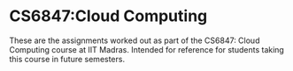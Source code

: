 # CS6847:Cloud Computing
These are the assignments worked out as part of the CS6847: Cloud Computing course at IIT Madras. Intended for reference for students taking this course in future semesters.
